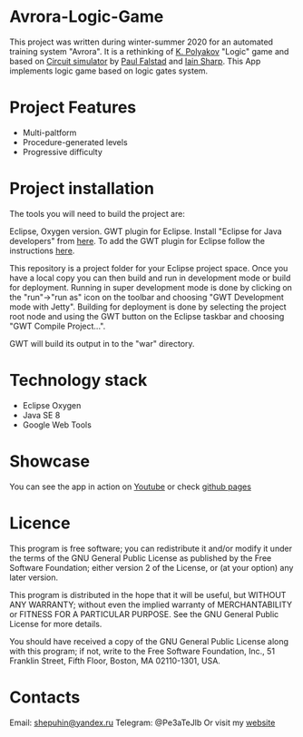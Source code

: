 # Avrora-Logic-Game

This project was written during winter-summer 2020 for an automated training system "Avrora".
It is a rethinking of [K. Polyakov](https://www.kpolyakov.spb.ru/) "Logic" game and based on [Circuit simulator](https://lushprojects.com/circuitjs/) by [Paul Falstad](https://github.com/pfalstad/circuitjs1) and [Iain Sharp](https://github.com/sharpie7/circuitjs1).
This App implements logic game based on logic gates system.

# Project Features
* Multi-paltform
* Procedure-generated levels
* Progressive difficulty
        
# Project installation
The tools you will need to build the project are:

Eclipse, Oxygen version.
GWT plugin for Eclipse.
Install "Eclipse for Java developers" from [here](https://www.eclipse.org/downloads/packages/). To add the GWT plugin for Eclipse follow the instructions [here](https://gwt-plugins.github.io/documentation/gwt-eclipse-plugin/Download.html).

This repository is a project folder for your Eclipse project space. Once you have a local copy you can then build and run in development mode or build for deployment. Running in super development mode is done by clicking on the "run"->"run as" icon on the toolbar and choosing "GWT Development mode with Jetty". Building for deployment is done by selecting the project root node and using the GWT button on the Eclipse taskbar and choosing "GWT Compile Project...".

GWT will build its output in to the "war" directory. 

# Technology stack
- Eclipse Oxygen
- Java SE 8
- Google Web Tools

# Showcase
You can see the app in action on [Youtube](https://www.youtube.com/watch?v=kQtkuxzwmWk)
or check [github pages](https://pe3atejlb.github.io/Avrora-logic-game/)

# Licence
This program is free software; you can redistribute it and/or modify it under the terms of the GNU General Public License as published by the Free Software Foundation; either version 2 of the License, or (at your option) any later version.

This program is distributed in the hope that it will be useful, but WITHOUT ANY WARRANTY; without even the implied warranty of MERCHANTABILITY or FITNESS FOR A PARTICULAR PURPOSE. See the GNU General Public License for more details.

You should have received a copy of the GNU General Public License along with this program; if not, write to the Free Software Foundation, Inc., 51 Franklin Street, Fifth Floor, Boston, MA 02110-1301, USA.

# Contacts
Email: shepuhin@yandex.ru
Telegram: @Pe3aTeJlb
Or visit my [website](https://sites.google.com/view/pplosstudio/%D0%B3%D0%BB%D0%B0%D0%B2%D0%BD%D0%B0%D1%8F)
